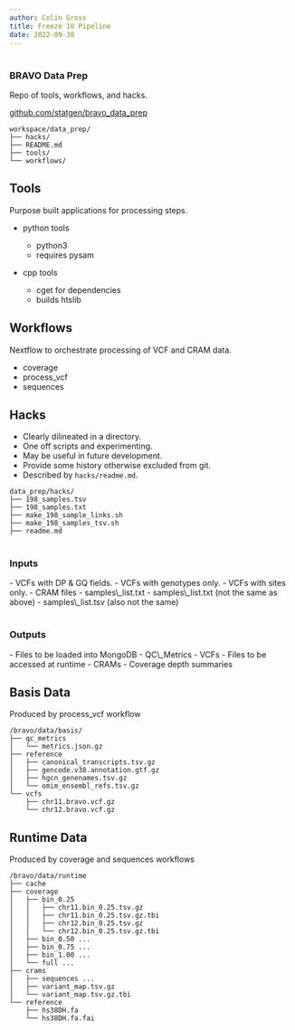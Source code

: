 ```yaml
---
author: Colin Gross
title: Freeze 10 Pipeline
date: 2022-09-30
---
```


#
<h3>BRAVO Data Prep</h3>

Repo of tools, workflows, and hacks.

[github.com/statgen/bravo\_data\_prep](https://github.com/statgen/bravo_data_prep)

```
workspace/data_prep/
├── hacks/
├── README.md
├── tools/
└── workflows/
```

## Tools
Purpose built applications for processing steps.

- python tools
    - python3
    - requires pysam 

- cpp tools
    - cget for dependencies
    - builds htslib

## Workflows
Nextflow to orchestrate processing of VCF and CRAM data.

- coverage
- process\_vcf
- sequences

## Hacks

- Clearly dilineated in a directory.
- One off scripts and experimenting.
- May be useful in future development.
- Provide some history otherwise excluded from git.
- Described by `hacks/readme.md`.

```
data_prep/hacks/
├── 198_samples.tsv
├── 198_samples.txt
├── make_198_sample_links.sh
├── make_198_samples_tsv.sh
├── readme.md
```


# 
<h3>Inputs</h3>
- VCFs with DP & GQ fields.
- VCFs with genotypes only. 
- VCFs with sites only.
- CRAM files
- samples\_list.txt
- samples\_list.txt (not the same as above)
- samples\_list.tsv (also not the same)

# 
<h3>Outputs</h3>
- Files to be loaded into MongoDB
    - QC\_Metrics
    - VCFs
- Files to be accessed at runtime
    - CRAMs
    - Coverage depth summaries

## Basis Data
Produced by process\_vcf workflow
```
/bravo/data/basis/
├── qc_metrics
│   └── metrics.json.gz
├── reference
│   ├── canonical_transcripts.tsv.gz
│   ├── gencode.v38.annotation.gtf.gz
│   ├── hgcn_genenames.tsv.gz
│   └── omim_ensembl_refs.tsv.gz
└── vcfs
    ├── chr11.bravo.vcf.gz
    └── chr12.bravo.vcf.gz
```

## Runtime Data
Produced by coverage and sequences workflows
```
/bravo/data/runtime
├── cache
├── coverage
│   ├── bin_0.25
│   │   ├── chr11.bin_0.25.tsv.gz
│   │   ├── chr11.bin_0.25.tsv.gz.tbi
│   │   ├── chr12.bin_0.25.tsv.gz
│   │   └── chr12.bin_0.25.tsv.gz.tbi
│   ├── bin_0.50 ...
│   ├── bin_0.75 ...
│   ├── bin_1.00 ...
│   └── full ...
├── crams
│   ├── sequences ...
│   ├── variant_map.tsv.gz
│   └── variant_map.tsv.gz.tbi
└── reference
    ├── hs38DH.fa
    └── hs38DH.fa.fai
```

